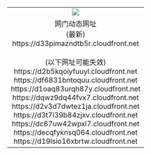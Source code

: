 ﻿<table>
  <tr></tr>
  <tr><td colspan=2 align=center><img src="https://d33pimazndtb5r.cloudfront.net/Up/oGate.jpg" /></td></tr>
  <tr><td colspan=2 align=center>网门动态网址<br/>(最新)
<br>https://d33pimazndtb5r.cloudfront.net
<br/><br/>(以下网址可能失效)
<br>https://d2b5kqoiyfuuyl.cloudfront.net
<br>https://df6831bntoquu.cloudfront.net
<br>https://d1oaq83urqh87y.cloudfront.net
<br>https://dqwz9dq44fvx7.cloudfront.net
<br>https://d2v3d7dwtez1ja.cloudfront.net
<br>https://d3t7i39b84zjxv.cloudfront.net
<br>https://dc67uw42wpxl7.cloudfront.net
<br>https://decqfyknsq064.cloudfront.net
<br>https://d19lsio16xbrtw.cloudfront.net
    </td>
  </tr>
</table>
